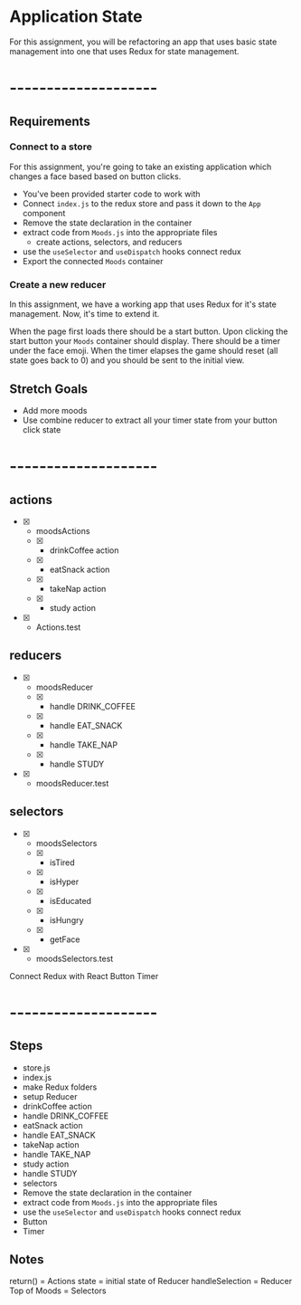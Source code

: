 # Application State

For this assignment, you will be refactoring an app that uses basic
state management into one that uses Redux for state management.

# --------------------

## Requirements

### Connect to a store

For this assignment, you're going to take an existing application which
changes a face based based on button clicks.

* You've been provided starter code to work with
* Connect `index.js` to the redux store and pass it down to the `App` component
* Remove the state declaration in the container
* extract code from `Moods.js` into the appropriate files
  * create actions, selectors, and reducers
* use the `useSelector` and `useDispatch` hooks connect redux
* Export the connected `Moods` container

### Create a new reducer

In this assignment, we have a working app that uses Redux for it's state
management. Now, it's time to extend it.

When the page first loads there should be a start button. Upon clicking
the start button your `Moods` container should display. There should be
a timer under the face emoji. When the timer elapses the game should
reset (all state goes back to 0) and you should be sent to the initial
view.

## Stretch Goals
* Add more moods
* Use combine reducer to extract all your timer state from your button click state

# --------------------

## actions
- [X] - moodsActions
  * [X] - drinkCoffee action
  * [X] - eatSnack action
  * [X] - takeNap action
  * [X] - study action
- [X] - Actions.test

## reducers
- [X] - moodsReducer
  * [X] - handle DRINK_COFFEE
  * [X] - handle EAT_SNACK
  * [X] - handle TAKE_NAP
  * [X] - handle STUDY
- [X] - moodsReducer.test

## selectors
- [X] - moodsSelectors
  * [X] - isTired
  * [X] - isHyper
  * [X] - isEducated
  * [X] - isHungry
  * [X] - getFace
- [X] - moodsSelectors.test

Connect Redux with React
Button
Timer

# --------------------

## Steps
- store.js
- index.js
- make Redux folders
- setup Reducer
- drinkCoffee action
- handle DRINK_COFFEE
- eatSnack action
- handle EAT_SNACK
- takeNap action
- handle TAKE_NAP
- study action
- handle STUDY
- selectors
- Remove the state declaration in the container
- extract code from `Moods.js` into the appropriate files
- use the `useSelector` and `useDispatch` hooks connect redux
- Button
- Timer

## Notes
return() = Actions
state = initial state of Reducer
handleSelection = Reducer
Top of Moods = Selectors
